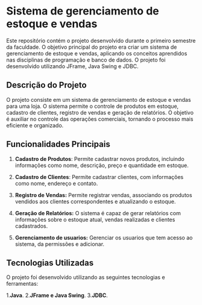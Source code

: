 # Sistema de gerenciamento de estoque e vendas
Este repositório contém o projeto desenvolvido durante o primeiro semestre da faculdade. O objetivo principal do projeto era criar um sistema de gerenciamento de estoque e vendas, 
aplicando os conceitos aprendidos nas disciplinas de programação e banco de dados. O projeto foi desenvolvido utilizando JFrame, Java Swing e JDBC.

## Descrição do Projeto
O projeto consiste em um sistema de gerenciamento de estoque e vendas para uma loja. O sistema permite o controle de produtos em estoque, cadastro de clientes, 
registro de vendas e geração de relatórios. O objetivo é auxiliar no controle das operações comerciais, tornando o processo mais eficiente e organizado.

## Funcionalidades Principais

1. **Cadastro de Produtos**: Permite cadastrar novos produtos, incluindo informações como nome, descrição, preço e quantidade em estoque.

2. **Cadastro de Clientes**: Permite cadastrar clientes, com informações como nome, endereço e contato.

3. **Registro de Vendas:** Permite registrar vendas, associando os produtos vendidos aos clientes correspondentes e atualizando o estoque.

4. **Geração de Relatórios:** O sistema é capaz de gerar relatórios com informações sobre o estoque atual, vendas realizadas e clientes cadastrados.

5. **Gerenciamento de usuarios:** Gerenciar os usuarios que tem acesso ao sistema, da permissões e adicionar.

## Tecnologias Utilizadas

O projeto foi desenvolvido utilizando as seguintes tecnologias e ferramentas:

1.**Java**.
2.**JFrame e Java Swing**.
3.**JDBC**.
